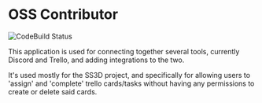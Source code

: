 # OSS Contributor

![CodeBuild Status](https://codebuild.ap-southeast-2.amazonaws.com/badges?uuid=eyJlbmNyeXB0ZWREYXRhIjoiNVZhbXUxSWFmM1hCVkVwdk8xbENBMWdqOU5JQzlYbmhWbkJ4WThRdGtBRGpHem5CeHk4VDc5ZUpQekdZWWZnWHozVi9USVFSeUpxZHZMa3pnVGttbTNVPSIsIml2UGFyYW1ldGVyU3BlYyI6IjJCSXN3QWI2eFFWbnV4U2giLCJtYXRlcmlhbFNldFNlcmlhbCI6MX0%3D&branch=master)

This application is used for connecting together several tools, currently Discord and Trello, and adding integrations to the two.

It's used mostly for the SS3D project, and specifically for allowing users to 'assign' and 'complete' trello cards/tasks without having any permissions to create or delete said cards.
